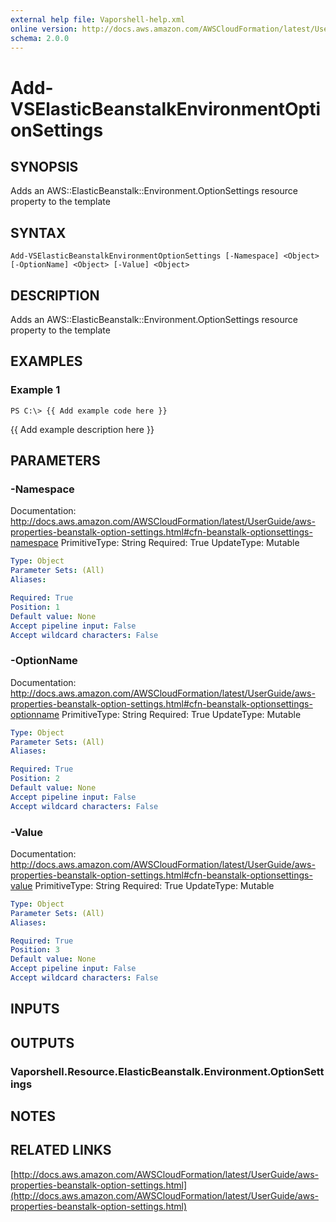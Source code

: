 ```yaml
---
external help file: Vaporshell-help.xml
online version: http://docs.aws.amazon.com/AWSCloudFormation/latest/UserGuide/aws-properties-beanstalk-option-settings.html
schema: 2.0.0
---
```


# Add-VSElasticBeanstalkEnvironmentOptionSettings

## SYNOPSIS
Adds an AWS::ElasticBeanstalk::Environment.OptionSettings resource property to the template

## SYNTAX

```
Add-VSElasticBeanstalkEnvironmentOptionSettings [-Namespace] <Object> [-OptionName] <Object> [-Value] <Object>
```

## DESCRIPTION
Adds an AWS::ElasticBeanstalk::Environment.OptionSettings resource property to the template

## EXAMPLES

### Example 1
```
PS C:\> {{ Add example code here }}
```

{{ Add example description here }}

## PARAMETERS

### -Namespace
Documentation: http://docs.aws.amazon.com/AWSCloudFormation/latest/UserGuide/aws-properties-beanstalk-option-settings.html#cfn-beanstalk-optionsettings-namespace
PrimitiveType: String
Required: True
UpdateType: Mutable

```yaml
Type: Object
Parameter Sets: (All)
Aliases: 

Required: True
Position: 1
Default value: None
Accept pipeline input: False
Accept wildcard characters: False
```

### -OptionName
Documentation: http://docs.aws.amazon.com/AWSCloudFormation/latest/UserGuide/aws-properties-beanstalk-option-settings.html#cfn-beanstalk-optionsettings-optionname
PrimitiveType: String
Required: True
UpdateType: Mutable

```yaml
Type: Object
Parameter Sets: (All)
Aliases: 

Required: True
Position: 2
Default value: None
Accept pipeline input: False
Accept wildcard characters: False
```

### -Value
Documentation: http://docs.aws.amazon.com/AWSCloudFormation/latest/UserGuide/aws-properties-beanstalk-option-settings.html#cfn-beanstalk-optionsettings-value
PrimitiveType: String
Required: True
UpdateType: Mutable

```yaml
Type: Object
Parameter Sets: (All)
Aliases: 

Required: True
Position: 3
Default value: None
Accept pipeline input: False
Accept wildcard characters: False
```

## INPUTS

## OUTPUTS

### Vaporshell.Resource.ElasticBeanstalk.Environment.OptionSettings

## NOTES

## RELATED LINKS

[http://docs.aws.amazon.com/AWSCloudFormation/latest/UserGuide/aws-properties-beanstalk-option-settings.html](http://docs.aws.amazon.com/AWSCloudFormation/latest/UserGuide/aws-properties-beanstalk-option-settings.html)

